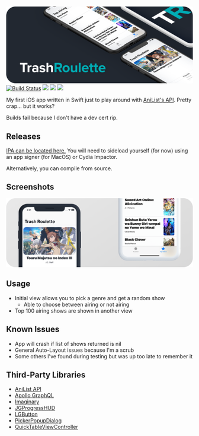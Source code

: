 [![banner](assets/banner.png)](#) [![Build Status](https://app.bitrise.io/app/809c2db503fc777b/status.svg?token=aPC-LCQx2A_cskwgDFh0fg)](https://app.bitrise.io/app/809c2db503fc777b) ![](https://img.shields.io/github/issues/buitim/TrashRoulette.svg) ![](https://img.shields.io/github/license/buitim/TrashRoulette.svg) [![](https://img.shields.io/github/downloads/buitim/TrashRoulette/total.svg)](https://github.com/buitim/TrashRoulette/releases)

My first iOS app written in Swift just to play around with [AniList's API](https://github.com/AniList/ApiV2-GraphQL-Docs). Pretty crap... but it works?

Builds fail because I don't have a dev cert rip.

## Releases

[IPA can be located here.](https://github.com/buitim/TrashRoulette/releases) You will need to sideload yourself (for now) using an app signer (for MacOS) or Cydia Impactor.

Alternatively, you can compile from source.

## Screenshots

[![preview](assets/screenshots/preview.png)](#)

## Usage

-   Initial view allows you to pick a genre and get a random show
    -   Able to choose between airing or not airing
-   Top 100 airing shows are shown in another view

## Known Issues

-   App will crash if list of shows returned is nil
-   General Auto-Layout issues because I'm a scrub
-   Some others I've found during testing but was up too late to remember it

## Third-Party Libraries

-   [AniList API](https://github.com/AniList/ApiV2-GraphQL-Docs)
-   [Apollo GraphQL](https://www.apollographql.com/)
-   [Imaginary](https://github.com/hyperoslo/Imaginary)
-   [JGProgressHUD](https://github.com/JonasGessner/JGProgressHUD)
-   [LGButton](https://github.com/loregr/LGButton)
-   [PickerPopupDialog](https://github.com/ribasal1/PickerPopupDialog)
-   [QuickTableViewController](https://github.com/bcylin/QuickTableViewController)
